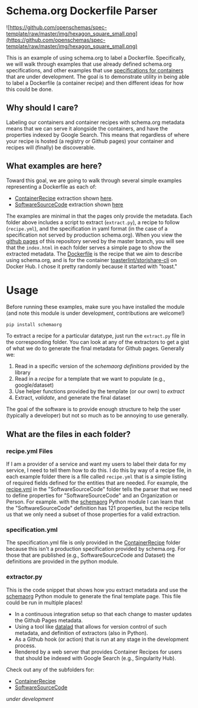 # Schema.org Dockerfile Parser

![https://github.com/openschemas/spec-template/raw/master/img/hexagon_square_small.png](https://github.com/openschemas/spec-template/raw/master/img/hexagon_square_small.png)

This is an example of using schema.org to label a Dockerfile. Specifically, we will
walk through examples that use already defined schema.org specifications, and other
examples that use [specifications for containers](https://www.github.com/openschemas/spec-container)
 that are under development. The goal is to demonstrate utility in being able to 
label a Dockerfile (a container recipe) and then different ideas for how this could be done.

## Why should I care?

Labeling our containers and container recipes with schema.org metadata means that
we can serve it alongside the containers, and have the properties indexed by Google Search.
This means that regardless of where your recipe is hosted (a registry or Github pages)
your container and recipes will (finally) be discoverable.

## What examples are here?

Toward this goal, we are going to walk through several simple examples 
representing a Dockerfile as each of:

 - [ContainerRecipe](ContainerRecipe) extraction shown [here](https://openbases.github.io/extracter-dockerfile/ContainerRecipe/index.html).
 - [SoftwareSourceCode](SoftwareSourceCode) extraction shown [here](https://openbases.github.io/extracter-dockerfile/SoftwareSourceCode/index.html)

The examples are minimal in that the pages only provide the metadata. 
Each folder above includes a script to extract (`extract.py`), 
a recipe to follow (`recipe.yml`), and the specification in yaml format (in the 
case of a specification not served by production schema.org). When you view
the [github pages](https://openbases.github.io/extractor-dockerfile) of this 
repository served by the master branch, you will see that the `index.html` 
in each folder serves a simple page to show the extracted metadata. The 
[Dockerfile](Dockerfile) is the recipe that we aim to describe using schema.org,
and is for the container [toasterlint/storjshare-cli](https://hub.docker.com/r/toasterlint/storjshare-cli/) on Docker Hub. I chose it pretty randomly because it started with
"toast."


# Usage

Before running these examples, make sure you have installed the module (and note
this module is under development, contributions are welcome!)

```bash
pip install schemaorg
```

To extract a recipe for a particular datatype, just run the `extract.py` file
in the corresponding folder. You can look at any of the extractors to get a gist
of what we do to generate the final metadata for Github pages. Generally we:

 1. Read in a specific version of the *schemaorg definitions* provided by the library
 2. Read in a *recipe* for a template that we want to populate (e.g., google/dataset)
 3. Use helper functions provided by the template (or our own) to *extract*
 4. Extract, *validate*, and generate the final dataset

The goal of the software is to provide enough structure to help the user (typically a developer)
but not so much as to be annoying to use generally.

## What are the files in each folder?

### recipe.yml Files

If I am a provider of a service and want my users to label their data for my service,
I need to tell them how to do this. I do this by way of a recipe file, in each
example folder there is a file called `recipe.yml` that is a simple listing of required fields defined for the entities that are needed. For example, the [recipe.yml](SoftwareSourceCode/recipe.yml) in the "SoftwareSourceCode" folder tells the parser that we need to define
properties for "SoftwareSourceCode" and an Organization or Person. For example.
with the [schemaorg](https://www.github.com/openschemas/schemaorg) Python module 
I can learn that the "SoftwareSourceCode" definition has 121 properties, 
but the recipe tells us that we only need a subset of those
properties for a valid extraction.

### specification.yml

The specification.yml file is only provided in the [ContainerRecipe](ContainerRecipe)
folder because this isn't a production specification provided by schema.org. For
those that are published (e.g., SoftwareSourceCode and Dataset) the definitions are
provided in the python module.

### extractor.py

This is the code snippet that shows how you extract metadata and use the 
[schemaorg](https://www.github.com/openschemas/schemaorg) Python module
to generate the final template page. This file could be run in multiple places!

 - In a continuous integration setup so that each change to master updates the Github Pages metadata.
 - Using a tool like [datalad](https://datalad.org) that allows for version control of such metadata, and definition of extractors (also in Python).
 - As a Github hook (or action) that is run at any stage in the development process.
 - Rendered by a web server that provides Container Recipes for users that should be indexed with Google Search (e.g., Singularity Hub).

Check out any of the subfolders for:

 - [ContainerRecipe](ContainerRecipe)
 - [SoftwareSourceCode](SoftwareSourceCode)

*under development*
